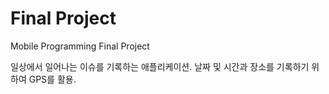 # Final Project

Mobile Programming Final Project

일상에서 일어나는 이슈를 기록하는 애플리케이션.
날짜 및 시간과 장소를 기록하기 위하여 GPS를 활용.
